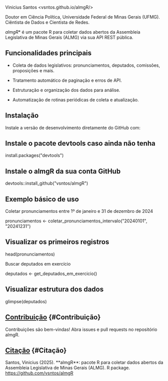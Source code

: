 
Vinicius Santos <vsntos.github.io/almgR/>

Doutor em Ciência Política, Universidade Federal de Minas Gerais (UFMG). Ciêntista de Dados e Cientista de Redes.

*almgR** é um pacote R para coletar dados abertos da Assembleia Legislativa de Minas Gerais (ALMG) via sua API REST pública.

## Funcionalidades principais

- Coleta de dados legislativos: pronunciamentos, deputados, comissões, proposições e mais.

- Tratamento automático de paginação e erros de API.

- Estruturação e organização dos dados para análise.

- Automatização de rotinas periódicas de coleta e atualização.

## Instalação

Instale a versão de desenvolvimento diretamente do GitHub com:

## Instale o pacote devtools caso ainda não tenha

install.packages("devtools")

## Instale o almgR da sua conta GitHub

devtools::install_github("vsntos/almgR")

## Exemplo básico de uso

Coletar pronunciamentos entre 1º de janeiro e 31 de dezembro de 2024

pronunciamentos <- coletar_pronunciamentos_intervalo("20240101", "20241231")

## Visualizar os primeiros registros

head(pronunciamentos)

Buscar deputados em exercício

deputados <- get_deputados_em_exercicio()

## Visualizar estrutura dos dados

glimpse(deputados)


## [Contribuição](#Contribuição) {#Contribuição}

Contribuições são bem-vindas! Abra issues e pull requests no repositório almgR.

## [Citação](#Citação) {#Citação}

Santos, Vinicius (2025). \*\*almgR\*\*: pacote R para coletar dados abertos da Assembleia Legislativa de Minas Gerais (ALMG). R package. <https://github.com/vsntos/almgR>

